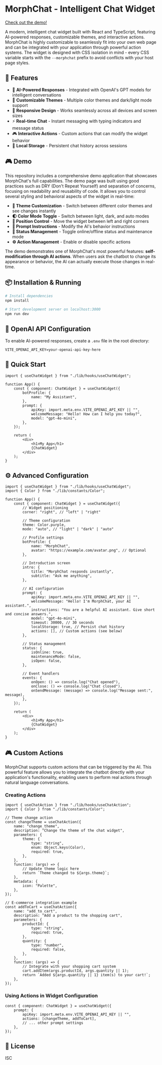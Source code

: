 # MorphChat - Intelligent Chat Widget

[Check out the demo!](https://morphchat-55adf53d3fdf.herokuapp.com/)

A modern, intelligent chat widget built with React and TypeScript, featuring AI-powered responses, customizable themes, and interactive actions. MorphChat is highly customizable to seamlessly fit into your own web page and can be integrated with your application through powerful action systems. The widget is designed with CSS isolation in mind - every CSS variable starts with the `--morphchat` prefix to avoid conflicts with your host page styles.

## 🚀 Features

- 🤖 **AI-Powered Responses** - Integrated with OpenAI's GPT models for intelligent conversations
- 🎨 **Customizable Themes** - Multiple color themes and dark/light mode support
- 📱 **Responsive Design** - Works seamlessly across all devices and screen sizes
- ⚡ **Real-time Chat** - Instant messaging with typing indicators and message status
- 🎮 **Interactive Actions** - Custom actions that can modify the widget behavior
- 💾 **Local Storage** - Persistent chat history across sessions

## 🎮 Demo

This repository includes a comprehensive demo application that showcases MorphChat's full capabilities. The demo page was built using good practices such as DRY (Don't Repeat Yourself) and separation of concerns, focusing on readability and reusability of code. It allows you to control several styling and behavioral aspects of the widget in real-time:

- **🎨 Theme Customization** - Switch between different color themes and see changes instantly
- **🌓 Color Mode Toggle** - Switch between light, dark, and auto modes
- **📍 Position Control** - Move the widget between left and right corners
- **📝 Prompt Instructions** - Modify the AI's behavior instructions
- **🔄 Status Management** - Toggle online/offline status and maintenance mode
- **⚙️ Action Management** - Enable or disable specific actions

The demo demonstrates one of MorphChat's most powerful features: **self-modification through AI actions**. When users ask the chatbot to change its appearance or behavior, the AI can actually execute those changes in real-time.

## 📦 Installation & Running

```bash
# Install dependencies
npm install

# Start development server on localhost:3000
npm run dev
```

## 🔑 OpenAI API Configuration

To enable AI-powered responses, create a `.env` file in the root directory:

```env
VITE_OPENAI_API_KEY=your-openai-api-key-here
```

## 🚀 Quick Start

```tsx
import { useChatWidget } from "./lib/hooks/useChatWidget";

function App() {
    const { component: ChatWidget } = useChatWidget({
        botProfile: {
            name: "My Assistant",
        },
        prompt: {
            apiKey: import.meta.env.VITE_OPENAI_API_KEY || "",
            welcomeMessage: "Hello! How can I help you today?",
            model: "gpt-4o-mini",
        },
    });

    return (
        <div>
            <h1>My App</h1>
            {ChatWidget}
        </div>
    );
}
```

## ⚙️ Advanced Configuration

```tsx
import { useChatWidget } from "./lib/hooks/useChatWidget";
import { Color } from "./lib/constants/Color";

function App() {
    const { component: ChatWidget } = useChatWidget({
        // Widget positioning
        corner: "right", // "left" | "right"
        
        // Theme configuration
        theme: Color.purple,
        mode: "auto", // "light" | "dark" | "auto"
        
        // Profile settings
        botProfile: {
            name: "MorphChat",
            avatar: "https://example.com/avatar.png", // Optional
        },
        
        // Introduction screen
        intro: {
            title: "MorphChat responds instantly",
            subtitle: "Ask me anything",
        },
        
        // AI configuration
        prompt: {
            apiKey: import.meta.env.VITE_OPENAI_API_KEY || "",
            welcomeMessage: "Hello! I'm MorphChat, your AI assistant.",
            instructions: "You are a helpful AI assistant. Give short and concise answers.",
            model: "gpt-4o-mini",
            timeout: 30000, // 30 seconds
            localStorage: true, // Persist chat history
            actions: [], // Custom actions (see below)
        },
        
        // Status management
        status: {
            isOnline: true,
            maintenanceMode: false,
            isOpen: false,
        },
        
        // Event handlers
        events: {
            onOpen: () => console.log("Chat opened"),
            onClose: () => console.log("Chat closed"),
            onSendMessage: (message) => console.log("Message sent:", message),
        },
    });

    return (
        <div>
            <h1>My App</h1>
            {ChatWidget}
        </div>
    );
}
```

## 🎮 Custom Actions

MorphChat supports custom actions that can be triggered by the AI. This powerful feature allows you to integrate the chatbot directly with your application's functionality, enabling users to perform real actions through natural language conversations.

### Creating Actions

```tsx
import { useChatAction } from "./lib/hooks/useChatAction";
import { Color } from "./lib/constants/Color";

// Theme change action
const changeTheme = useChatAction({
    name: "change_theme",
    description: "Change the theme of the chat widget",
    parameters: {
        theme: {
            type: "string",
            enum: Object.keys(Color),
            required: true,
        },
    },
    function: (args) => {
        // Update theme logic here
        return `Theme changed to ${args.theme}`;
    },
    metadata: {
        icon: "Palette",
    },
});

// E-commerce integration example
const addToCart = useChatAction({
    name: "add_to_cart",
    description: "Add a product to the shopping cart",
    parameters: {
        productId: {
            type: "string",
            required: true,
        },
        quantity: {
            type: "number",
            required: false,
        },
    },
    function: (args) => {
        // Integrate with your shopping cart system
        cart.addItem(args.productId, args.quantity || 1);
        return `Added ${args.quantity || 1} item(s) to your cart!`;
    },
});
```

### Using Actions in Widget Configuration

```tsx
const { component: ChatWidget } = useChatWidget({
    prompt: {
        apiKey: import.meta.env.VITE_OPENAI_API_KEY || "",
        actions: [changeTheme, addToCart],
        // ... other prompt settings
    },
});
```

## 📄 License

ISC